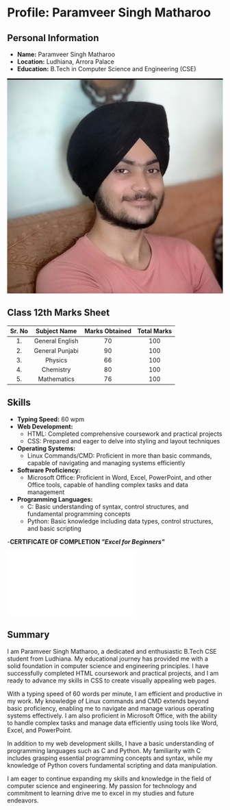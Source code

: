 # Profile: Paramveer Singh Matharoo

## Personal Information
- **Name:** Paramveer Singh Matharoo
- **Location:** Ludhiana, Arrora Palace
- **Education:** B.Tech in Computer Science and Engineering (CSE)

![Error 404](/Image/photo_2024-07-12_20-53-03.png)

## Class 12th  Marks Sheet

 |Sr. No|Subject Name   | Marks Obtained | Total Marks |
 |:----:|:-------------:|:--------------:|:-----------:|
 |1.    |General English| 70             | 100         |
 |2.    |General Punjabi| 90             | 100         | 
 |3.    |Physics        | 66             | 100         |
 |4.    | Chemistry     | 80             | 100         |
 |5.    | Mathematics   | 76             | 100         |


## Skills
- **Typing Speed:** 60 wpm
- **Web Development:**
  - HTML: Completed comprehensive coursework and practical projects
  - CSS: Prepared and eager to delve into styling and layout techniques
- **Operating Systems:**
  - Linux Commands/CMD: Proficient in more than basic commands, capable of navigating and managing systems efficiently
- **Software Proficiency:**
  - Microsoft Office: Proficient in Word, Excel, PowerPoint, and other Office tools, capable of handling complex tasks and data management
- **Programming Languages:**
  - C: Basic understanding of syntax, control structures, and fundamental programming concepts
  - Python: Basic knowledge including data types, control structures, and basic scripting
 
-**CERTIFICATE OF COMPLETION _"Excel for Beginners"_**

![CERTIFICATE](Image/Paramveer_Singh_Matharoo.pdf)

## Summary
I am Paramveer Singh Matharoo, a dedicated and enthusiastic B.Tech CSE student from Ludhiana. My educational journey has provided me with a solid foundation in computer science and engineering principles. I have successfully completed HTML coursework and practical projects, and I am ready to advance my skills in CSS to create visually appealing web pages.

With a typing speed of 60 words per minute, I am efficient and productive in my work. My knowledge of Linux commands and CMD extends beyond basic proficiency, enabling me to navigate and manage various operating systems effectively. I am also proficient in Microsoft Office, with the ability to handle complex tasks and manage data efficiently using tools like Word, Excel, and PowerPoint.

In addition to my web development skills, I have a basic understanding of programming languages such as C and Python. My familiarity with C includes grasping essential programming concepts and syntax, while my knowledge of Python covers fundamental scripting and data manipulation.

I am eager to continue expanding my skills and knowledge in the field of computer science and engineering. My passion for technology and commitment to learning drive me to excel in my studies and future endeavors.
